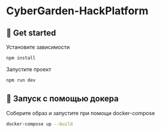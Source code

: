# CyberGarden-HackPlatform

## 🚀 Get started
Установите зависимости

```bash
npm install
```
Запустите проект 

```bash
npm run dev
```

## 🐳 Запуск с помощью докера
Соберите образ и запустите при помощи docker-compose
```bash
docker-compose up --build
```
